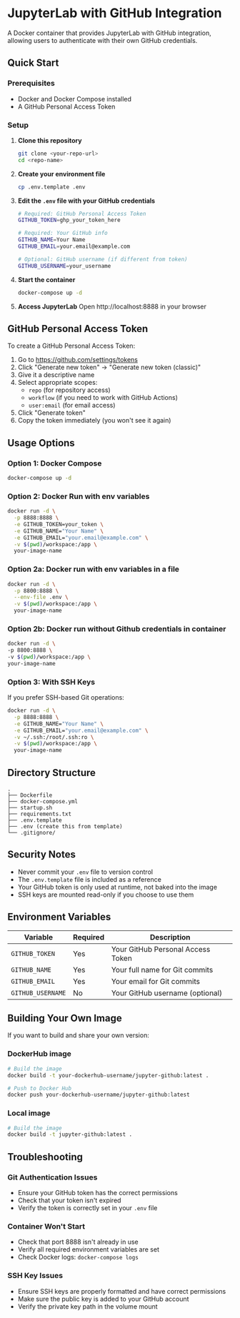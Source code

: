 # JupyterLab with GitHub Integration

A Docker container that provides JupyterLab with GitHub integration, allowing users to authenticate with their own GitHub credentials.

## Quick Start

### Prerequisites

- Docker and Docker Compose installed
- A GitHub Personal Access Token

### Setup

1. **Clone this repository**
   ```bash
   git clone <your-repo-url>
   cd <repo-name>
   ```

2. **Create your environment file**
   ```bash
   cp .env.template .env
   ```

3. **Edit the `.env` file with your GitHub credentials**
   ```bash
   # Required: GitHub Personal Access Token
   GITHUB_TOKEN=ghp_your_token_here
   
   # Required: Your GitHub info
   GITHUB_NAME=Your Name
   GITHUB_EMAIL=your.email@example.com
   
   # Optional: GitHub username (if different from token)
   GITHUB_USERNAME=your_username
   ```

4. **Start the container**
   ```bash
   docker-compose up -d
   ```

5. **Access JupyterLab**
   Open http://localhost:8888 in your browser

## GitHub Personal Access Token

To create a GitHub Personal Access Token:

1. Go to https://github.com/settings/tokens
2. Click "Generate new token" → "Generate new token (classic)"
3. Give it a descriptive name
4. Select appropriate scopes:
   - `repo` (for repository access)
   - `workflow` (if you need to work with GitHub Actions)
   - `user:email` (for email access)
5. Click "Generate token"
6. Copy the token immediately (you won't see it again)

## Usage Options

### Option 1: Docker Compose
```bash
docker-compose up -d
```

### Option 2: Docker Run with env variables
```bash
docker run -d \
  -p 8888:8888 \
  -e GITHUB_TOKEN=your_token \
  -e GITHUB_NAME="Your Name" \
  -e GITHUB_EMAIL="your.email@example.com" \
  -v $(pwd)/workspace:/app \
  your-image-name
```

### Option 2a: Docker run with env variables in a file
```bash
docker run -d \
  -p 8800:8888 \
  --env-file .env \
  -v $(pwd)/workspace:/app \  
  your-image-name
```

### Option 2b: Docker run without Github credentials in container
```bash
docker run -d \
-p 8800:8888 \
-v $(pwd)/workspace:/app \
your-image-name
```


### Option 3: With SSH Keys
If you prefer SSH-based Git operations:
```bash
docker run -d \
  -p 8888:8888 \
  -e GITHUB_NAME="Your Name" \
  -e GITHUB_EMAIL="your.email@example.com" \
  -v ~/.ssh:/root/.ssh:ro \
  -v $(pwd)/workspace:/app \
  your-image-name
```

## Directory Structure

```
.
├── Dockerfile
├── docker-compose.yml
├── startup.sh
├── requirements.txt
├── .env.template
├── .env (create this from template)
└── .gitignore/ 
```

## Security Notes

- Never commit your `.env` file to version control
- The `.env.template` file is included as a reference
- Your GitHub token is only used at runtime, not baked into the image
- SSH keys are mounted read-only if you choose to use them

## Environment Variables

| Variable | Required | Description |
|----------|----------|-------------|
| `GITHUB_TOKEN` | Yes | Your GitHub Personal Access Token |
| `GITHUB_NAME` | Yes | Your full name for Git commits |
| `GITHUB_EMAIL` | Yes | Your email for Git commits |
| `GITHUB_USERNAME` | No | Your GitHub username (optional) |

## Building Your Own Image

If you want to build and share your own version:

### DockerHub image
```bash
# Build the image
docker build -t your-dockerhub-username/jupyter-github:latest .

# Push to Docker Hub
docker push your-dockerhub-username/jupyter-github:latest
```
### Local image

```bash
# Build the image
docker build -t jupyter-github:latest .
```

## Troubleshooting

### Git Authentication Issues
- Ensure your GitHub token has the correct permissions
- Check that your token isn't expired
- Verify the token is correctly set in your `.env` file

### Container Won't Start
- Check that port 8888 isn't already in use
- Verify all required environment variables are set
- Check Docker logs: `docker-compose logs`

### SSH Key Issues
- Ensure SSH keys are properly formatted and have correct permissions
- Make sure the public key is added to your GitHub account
- Verify the private key path in the volume mount
